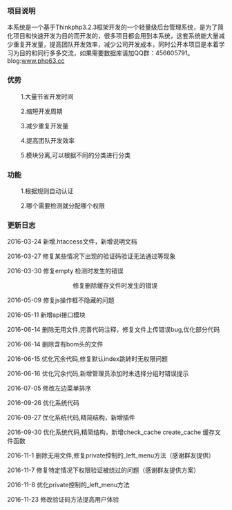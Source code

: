 <h3>项目说明</h3>
<p>
本系统是一个基于Thinkphp3.2.3框架开发的一个轻量级后台管理系统，是为了简化项目和快速开发为目的而开发的，很多项目都会用到本系统，这套系统能大量减少重复开发量，提高团队开发效率，减少公司开发成本，同时公开本项目是本着学习为目的和同行多多交流，如果需要数据库请加QQ群：456605791。 blog:<a href="http://www.php63.cc">www.php63.cc</a> 
<p>
<h3>优势</h3>
<p>&nbsp;&nbsp;&nbsp;&nbsp;&nbsp;&nbsp;&nbsp;&nbsp;1.大量节省开发时间</p>
<p>&nbsp;&nbsp;&nbsp;&nbsp;&nbsp;&nbsp;&nbsp;&nbsp;2.缩短开发周期</p>
<p>&nbsp;&nbsp;&nbsp;&nbsp;&nbsp;&nbsp;&nbsp;&nbsp;3.减少重复开发量</p>
<p>&nbsp;&nbsp;&nbsp;&nbsp;&nbsp;&nbsp;&nbsp;&nbsp;4.提高团队开发效率</p>
<p>&nbsp;&nbsp;&nbsp;&nbsp;&nbsp;&nbsp;&nbsp;&nbsp;5.模块分离,可以根据不同的分类进行分类</p>
<h3>功能</h3>
<p>&nbsp;&nbsp;&nbsp;&nbsp;&nbsp;&nbsp;&nbsp;&nbsp;1.根据规则自动认证</p>
<p>&nbsp;&nbsp;&nbsp;&nbsp;&nbsp;&nbsp;&nbsp;&nbsp;2.哪个需要检测就分配哪个权限</p>
<h3>更新日志</h3>
<p>2016-03-24 新增.htaccess文件，新增说明文档</p>
<p>2016-03-27 修复某些情况下出现的验证码验证无法通过等现象</p>
<p>2016-03-30 修复empty 检测时发生的错误</p>
<p style="padding-left:89px;">&nbsp;&nbsp;&nbsp;&nbsp;&nbsp;&nbsp;&nbsp;&nbsp;&nbsp;&nbsp;&nbsp;&nbsp;&nbsp;&nbsp;&nbsp;&nbsp;修复删除缓存文件时发生的错误</p>
<p>2016-05-09 修复js操作框不隐藏的问题</p>
<p>2016-05-11 新增api接口模块</p>
<p>2016-06-14 删除无用文件,完善代码注释，修复文件上传错误bug,优化部分代码</p>
<p>2016-06-14 删除含有bom头的文件</p>
<p>2016-06-15 优化冗余代码,修复默认index跳转时无权限问题</p>
<p>2016-06-16 优化冗余代码,新增管理员添加时未选择分组时错误提示</p>
<p>2016-07-05 修改左边菜单排序</p>
<p>2016-09-26 优化系统代码</p>
<p>2016-09-27 优化系统代码,精简结构，新增插件</p>
<p>2016-09-30 优化系统代码,精简结构，新增check_cache create_cache 缓存文件函数</p>
<p>2016-11-1 删除无用文件,修复private控制的_left_menu方法（感谢群友提供）</p>
<p>2016-11-7 修复特定情况下权限验证被绕过的问题（感谢群友提供方案）</p>
<p>2016-11-8 优化private控制的_left_menu方法</p>
<p>2016-11-23 修改验证码方法提高用户体验</p>